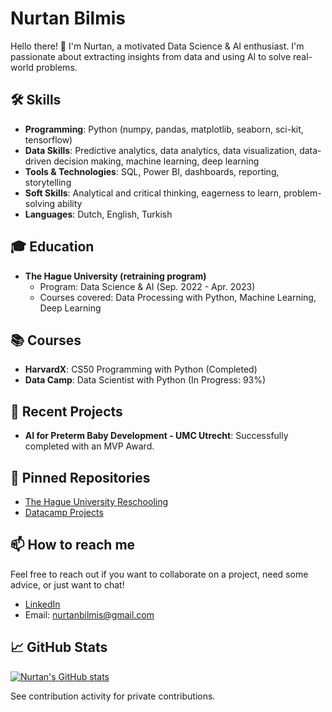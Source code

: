 # Nurtan Bilmis

Hello there! 👋 I'm Nurtan, a motivated Data Science & AI enthusiast. I'm passionate about extracting insights from data and using AI to solve real-world problems.

## 🛠 Skills
- **Programming**: Python (numpy, pandas, matplotlib, seaborn, sci-kit, tensorflow)
- **Data Skills**: Predictive analytics, data analytics, data visualization, data-driven decision making, machine learning, deep learning
- **Tools & Technologies**: SQL, Power BI, dashboards, reporting, storytelling
- **Soft Skills**: Analytical and critical thinking, eagerness to learn, problem-solving ability
- **Languages**: Dutch, English, Turkish


## 🎓 Education
- **The Hague University (retraining program)**
  - Program: Data Science & AI (Sep. 2022 - Apr. 2023)
  - Courses covered: Data Processing with Python, Machine Learning, Deep Learning

## 📚 Courses
- **HarvardX**: CS50 Programming with Python (Completed)
- **Data Camp**: Data Scientist with Python (In Progress: 93%)

## 💼 Recent Projects
- **AI for Preterm Baby Development - UMC Utrecht**: Successfully completed with an MVP Award.

## 📌 Pinned Repositories
- [The Hague University Reschooling](https://github.com/nurtanbilmis/hhs-datascience-reschooling)
- [Datacamp Projects](https://github.com/nurtanbilmis/datacamp-projects)

## 📫 How to reach me
Feel free to reach out if you want to collaborate on a project, need some advice, or just want to chat!
- [LinkedIn](https://www.linkedin.com/in/nurtan-bilmis-767ba326a/)
- Email: nurtanbilmis@gmail.com

## 📈 GitHub Stats
[![Nurtan's GitHub stats](https://github-readme-stats.vercel.app/api?username=nurtanbilmis&show_icons=true&theme=radical&count_private=true)](https://github.com/nurtanbilmis)

See contribution activity for private contributions.
